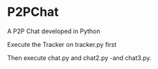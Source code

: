 # P2PChat
A P2P Chat developed in Python

Execute the Tracker on tracker.py first

Then execute chat.py and chat2.py -and chat3.py.